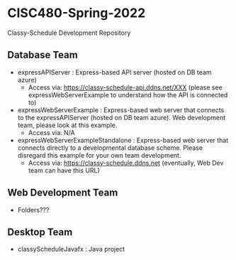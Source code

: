 # CISC480-Spring-2022
Classy-Schedule Development Repository

## Database Team
- expressAPIServer : Express-based API server (hosted on DB team azure)
  - Access via: https://classy-schedule-api.ddns.net/XXX (please see expressWebServerExample to understand how the API is connected to)
- expressWebServerExample : Express-based web server that connects to the expressAPIServer (hosted on DB team azure). Web development team, please look at this example.
  - Access via: N/A
- expressWebServerExampleStandalone : Express-based web server that connects directly to a developmental database scheme. Please disregard this example for your own team development.
  - Access via: https://classy-schedule.ddns.net (eventually, Web Dev team can have this URL)

## Web Development Team
- Folders???

## Desktop Team
- classyScheduleJavafx : Java project
